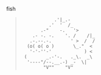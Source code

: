 fish
>      
>                 .'|_.-
>               .'  '  /_
>            .-"    -.   '>
>         .- -. -.    '. /    /|_
>        .-.--.-.       ' >  /  /
>       (o( o( o )       \_."  <
>        '-'-''-'            ) <
>      (       _.-'-.   ._\.  _\
>       '----"/--.__.-) _-  \|
>             "V""    "V"

